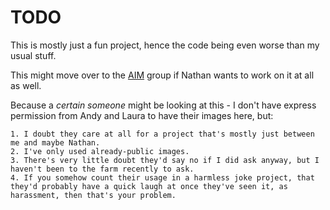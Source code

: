 # TODO

This is mostly just a fun project, hence the code being even worse than my usual stuff.

This might move over to the [AIM](https://github.com/Aim-Educational) group if Nathan wants to work on it at all as well.

Because a *certain someone* might be looking at this - I don't have express permission from Andy and Laura to have their images here, but:

    1. I doubt they care at all for a project that's mostly just between me and maybe Nathan.
    2. I've only used already-public images.
    3. There's very little doubt they'd say no if I did ask anyway, but I haven't been to the farm recently to ask.
    4. If you somehow count their usage in a harmless joke project, that they'd probably have a quick laugh at once they've seen it, as harassment, then that's your problem.